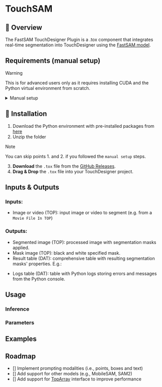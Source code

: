 # TouchSAM
## 🎨 Overview
The FastSAM TouchDesigner Plugin is a .tox component that integrates real-time segmentation into TouchDesigner using the [FastSAM model](https://docs.ultralytics.com/models/fast-sam/).

## Requirements (manual setup)
> [!WARNING]
> This is for advanced users only as it requires installing CUDA and the Python virtual environment from scratch.

<details>
  <summary>Manual setup</summary>

  1. Install Python 3.11.x (the higher x, the better)
  2. Install [CUDA Toolkit](https://developer.nvidia.com/cuda-11-8-0-download-archive) 11.8
  3. Install the required packages
  ```bash
  pip install torch torchvision torchaudio --index-url https://download.pytorch.org/whl/cu118 ultralytics
  ```
  4. Proceed with the `Installation` steps
</details>

## 🚀 Installation
1. Download the Python environment with pre-installed packages from [here](https://drive.google.com/file/d/1cJnc45tdVYzpREvWfON3MRuD5XWBkSCO/view?usp=sharing)
2. Unzip the folder
> [!NOTE]
> You can skip points 1. and 2. if you followed the `manual setup` steps.
3. **Download** the `.tox` file from the [GitHub Releases]().
4. **Drag & Drop** the `.tox` file into your TouchDesigner project.

## Inputs & Outputs

### Inputs:
- Image or video (TOP): input image or video to segment (e.g. from a `Movie File In TOP`)
### Outputs:
- Segmented image (TOP): processed image with segmentation masks applied.
- Mask image (TOP): black and white specified mask.
- Result table (DAT): comprehensive table with resulting segmentation masks' properties. E.g.:

[//]: # (put a table)

- Logs table (DAT): table with Python logs storing errors and messages from the Python console.

## Usage

### Inference

### Parameters

## Examples

## Roadmap
- [] Implement prompting modalities (i.e., points, boxes and text)
- [] Add support for other models (e.g., MobileSAM, SAM2)
- [] Add support for [TopArray](https://github.com/IntentDev/TopArray) interface to improve performance
